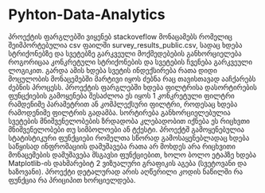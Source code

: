 # Pyhton-Data-Analytics
პროექტის ფარგლებში ვიყენებ stackoveflow მონაცამებს რომელიც შეიმპორტებულია csv ფაილში survey_results_public.csv, სადაც ხდება სტრიქონებზე და სვეტებზე გარკვეული მოქმედებების განხორციელება როგორიცაა კონკრეტული სტრიქონების და სვეტების ჩვენება გარკვეული ლოგიკით. გარდა ამის ხდება სვეტის ინდექსირება რათა დიდი მოცულობის მონაცემებში მარტივი იყოს ძებნა რაც თავისთავად ააჩქარებს ძებნის პროცესს. პროექტის ფარგლებში ხდება ფილტრისა დასორტირების ფუნცქიების გამოყენება შესაძლოა ეს იყოს 1 კონკრეტული ფილტრი რამდენიმე პარამეტრით ან კომპლექსური ფილტრი, როდესაც ხდება რამოდენიმე ფილტრის გადამბა. სორტირება განხორციელებულია სვეტების მნიშვენელობების ზრდადობა კლებადობით იქნება ეს რიცხვთი მნიშვენელობები თუ სიმბოლოები ან ტქესტი. პროექტშ გამოყენებულია სტატისტიკური ფუნქციები რომელთა სწორად გამოსაყენებლადაც ხდება საწყისად ინფრომაციის დამუშავება რათა არ მოხდეს არა რიცხვითი მონაცემების დამუშავება მსგავსი ფუნქციებით, ხოლო ბოლო ეტაპზე ხდება Matplotlib-ის დახმარებიტ 2 ვიზუალური გრაფიკის აგება (სვეტოვანი და ხაზოვანი). პროექტი დეტალურად არის აღწერილი კოდის ნაწილში რა ფუნქცია რა პრიციპით ხორციელდება.
